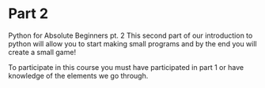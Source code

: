 # Part 2

Python for Absolute Beginners pt. 2
This second part of our introduction to python will allow you to start making small programs and by the end you will create a small game! 

To participate in this course you must have participated in part 1 or have knowledge of the elements we go through. 

```{tableofcontents}
```